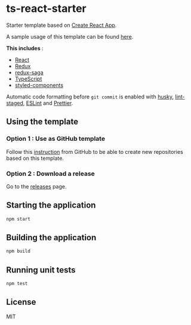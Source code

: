 # ts-react-starter

Starter template based on [Create React App](https://github.com/facebook/create-react-app).

A sample usage of this template can be found [here](https://github.com/neilbryson/random-cat-facts).

**This includes** :
- [React](https://github.com/facebook/react)
- [Redux](https://github.com/reduxjs/redux)
- [redux-saga](https://github.com/redux-saga/redux-saga)
- [TypeScript](https://github.com/microsoft/TypeScript)
- [styled-components](https://github.com/styled-components/styled-components)

Automatic code formatting before `git commit` is enabled with [husky](https://github.com/typicode/husky), 
[lint-staged](https://github.com/okonet/lint-staged), [ESLint](https://github.com/eslint/eslint) and 
[Prettier](https://github.com/prettier/prettier).

## Using the template

### Option 1 : Use as GitHub template
Follow this [instruction](https://docs.github.com/en/github/creating-cloning-and-archiving-repositories/creating-a-repository-from-a-template#creating-a-repository-from-a-template)
from GitHub to be able to create new repositories based on this template.

### Option 2 : Download a release
Go to the [releases](https://github.com/neilbryson/ts-react-boilerplate-cra/releases) page.

## Starting the application

```bash
npm start
```

## Building the application

```bash
npm build
```

## Running unit tests

```bash
npm test
```

## License
MIT
